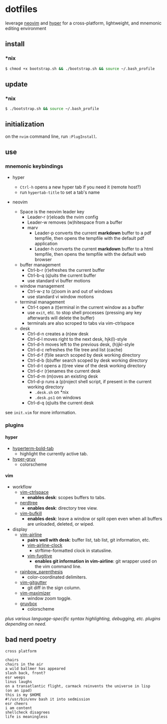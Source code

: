 dotfiles
========

leverage [neovim](https://github.com/neovim/neovim) and [hyper](https://github.com/vercel/hyper) for a cross-platform, lightweight, and mnemonic editing environment

## install

### *nix

```bash
$ chmod +x bootstrap.sh && ./bootstrap.sh && source ~/.bash_profile
```

## update

### *nix

```bash
$ ./bootstrap.sh && source ~/.bash_profile
```

## initialization

on the `nvim` command line, run `:PlugInstall`.

## use

### mnemonic keybindings

* hyper
    * `Ctrl-h` opens a new hyper tab if you need it (remote host?)
    * run `hypertab-title` to set a tab's name

* neovim
    * Space is the neovim leader key
      * Leader-r (r)eloads the nvim config
      * Leader-w removes (w)hitespace from a buffer
      * marv
          * Leader-p converts the current **markdown** buffer to a pdf tempfile, then opens the tempfile with the default pdf application
          * Leader-h converts the current **markdown** buffer to a html tempfile, then opens the tempfile with the default web browser
    * buffer management
        * Ctrl-b-r (r)efreshes the current buffer
        * Ctrl-b-q (q)uits the current buffer
        * use standard vi buffer motions
    * window management
        * Ctrl-w-z to (z)oom in and out of windows
        * use standard vi window motions
    * terminal management
        * Ctrl-t open a (t)erminal in the current window as a buffer
        * use `exit`, etc. to stop shell processes (pressing any key afterwards will delete the buffer)
        * terminals are also scroped to tabs via vim-ctrlspace
    * desk
        * Ctrl-d-n creates a (n)ew desk
        * Ctrl-d-l moves right to the next desk, hjk(l)-style
        * Ctrl-d-h moves left to the previous desk, (h)jkl-style
        * Ctrl-d-c refreshes the file tree and list (cache)
        * Ctrl-d-f (f)ile search scoped by desk working directory
        * Ctrl-d-b (b)uffer search scoped by desk working directory
        * Ctrl-d-t opens a (t)ree view of the desk working directory
        * Ctrl-d-r (r)enames the current desk
        * Ctrl-d-m (m)oves an existing desk
        * Ctrl-d-p runs a (p)roject shell script, if present in the current working directory
            * `.desk.sh` on *nix
            * `.desk.ps1` on windows
        * Ctrl-d-q (q)uits the current desk

see `init.vim` for more information.

### plugins

#### hyper

* [hyperterm-bold-tab](https://github.com/dawsbot/hyperterm-bold-tab)
    * highlight the currently active tab.
* [hyper-gruv](https://github.com/Tallestthomas/hyper-gruv)
    * colorscheme

#### vim

* workflow
  * [vim-ctrlspace](https://github.com/vim-ctrlspace/vim-ctrlspace)
      * **enables desk**: scopes buffers to tabs.
  * [nerdtree](https://github.com/preservim/nerdtree)
      * **enables desk**: directory tree view.
  * [vim-bufkill](https://github.com/qpkorr/vim-bufkill)
      * **enables desk**: leave a window or split open even when all buffers are unloaded, deleted, or wiped.
* display
  * [vim-airline](https://github.com/vim-airline/vim-airline)
      * **pairs well with desk**: buffer list, tab list, git information, etc.
      * [vim-airline-clock](https://github.com/enricobacis/vim-airline-clock)
          * strftime-formatted clock in statusline.
      * [vim-fugitive](https://github.com/tpope/vim-fugitive/blob/master/doc/fugitive.txt)
          * **enables git information in vim-airline**: git wrapper used on the vim command line.
  * [rainbow_parenthesis](https://github.com/junegunn/rainbow_parentheses.vim)
      * color-coordinated delimiters.
  * [vim-gitgutter](https://github.com/airblade/vim-gitgutter)
      * git diff in the sign column.
  * [vim-maximizer](https://github.com/szw/vim-maximizer)
      * window zoom toggle.
  * [gruvbox](https://github.com/morhetz/gruvbox)
      * colorscheme

_plus various language-specific syntax highlighting, debugging, etc. plugins depending on need._

## bad nerd poetry

```
cross platform

chairs
chairs in the air
a wild ballmer has appeared
slash back, front?
esr weeps
linus laughs
on a transatlantic flight, carmack reinvents the universe in lisp
(on an ipad)
this is my $HOME
#!/usr/bin/env bash it into sedmission
esr cheers
i am content
shellcheck disagrees
life is meaningless
```
